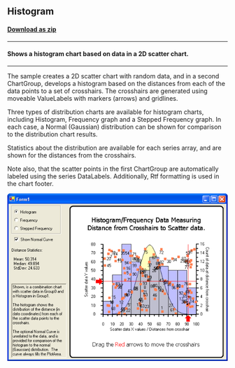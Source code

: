 ## Histogram
#### [Download as zip](https://grapecity.github.io/DownGit/#/home?url=https://github.com/GrapeCity/ComponentOne-WinForms-Samples/tree/master/NetFramework\Charts\CS\Histogram)
____
#### Shows a histogram chart based on data in a 2D scatter chart. 
____
The sample creates a 2D scatter chart with random data, and in a second ChartGroup, develops a histogram based on the distances from each of the data points to a set of crosshairs.
The crosshairs are generated using moveable ValueLabels with markers (arrows) and gridlines.

Three types of distribution charts are available for histogram charts, including Histogram, Frequency graph and a Stepped Frequency graph.
In each case, a Normal (Gaussian) distribution can be shown for comparison to the distribution chart results.

Statistics about the distribution are available for each series array, and are shown for the distances from the crosshairs.

Note also, that the scatter points in the first ChartGroup are automatically labeled using the series DataLabels.
Additionally, Rtf formatting is used in the chart footer.

![screenshot](screenshot.PNG)
